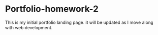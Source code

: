 # Portfolio-homework-2

This is my initial portfolio landing page. it will be updated as I move along with web development. 
